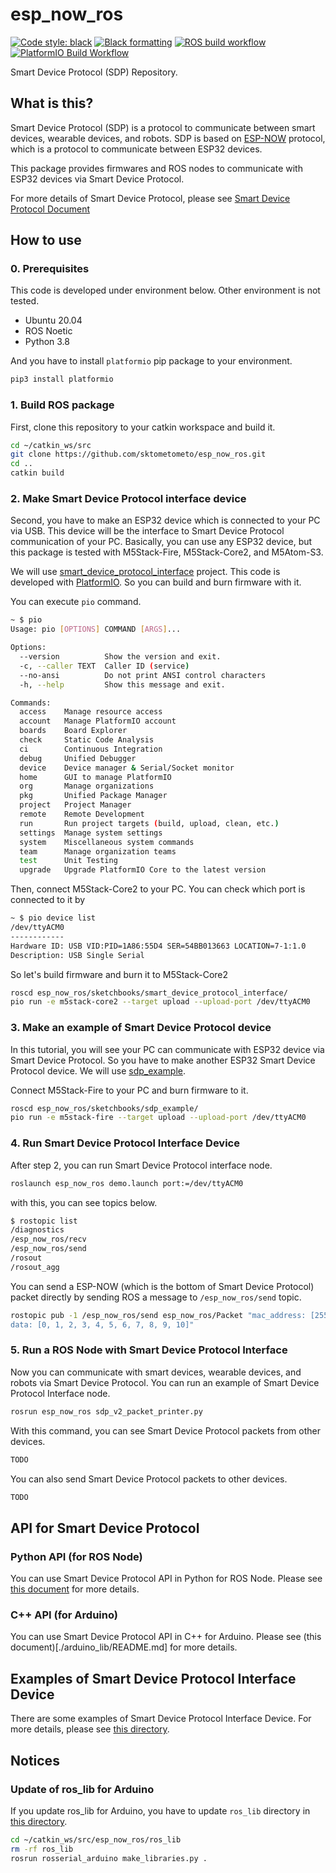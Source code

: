 # esp_now_ros

[![Code style: black](https://img.shields.io/badge/code%20style-black-000000.svg)](https://github.com/psf/black)
[![Black formatting](https://github.com/sktometometo/esp_now_ros/actions/workflows/python_black.yml/badge.svg)](https://github.com/sktometometo/esp_now_ros/actions/workflows/python_black.yml)
[![ROS build workflow](https://github.com/sktometometo/esp_now_ros/actions/workflows/catkin_build.yml/badge.svg)](https://github.com/sktometometo/esp_now_ros/actions/workflows/catkin_build.yml)
[![PlatformIO Build Workflow](https://github.com/sktometometo/esp_now_ros/actions/workflows/platformio.yml/badge.svg)](https://github.com/sktometometo/esp_now_ros/actions/workflows/platformio.yml)

Smart Device Protocol (SDP) Repository.

## What is this?

Smart Device Protocol (SDP) is a protocol to communicate between smart devices, wearable devices, and robots.
SDP is based on [ESP-NOW](https://docs.espressif.com/projects/esp-idf/en/latest/esp32/api-reference/network/esp_now.html) protocol, which is a protocol to communicate between ESP32 devices.

This package provides firmwares and ROS nodes to communicate with ESP32 devices via Smart Device Protocol.

For more details of Smart Device Protocol, please see [Smart Device Protocol Document](./docs/sdp.md)

## How to use

### 0. Prerequisites

This code is developed under environment below. Other environment is not tested.

- Ubuntu 20.04
- ROS Noetic
- Python 3.8

And you have to install `platformio` pip package to your environment.
  
  ```bash
  pip3 install platformio
  ```

### 1. Build ROS package

First, clone this repository to your catkin workspace and build it.

  ```bash
  cd ~/catkin_ws/src
  git clone https://github.com/sktometometo/esp_now_ros.git
  cd ..
  catkin build
  ```

### 2. Make Smart Device Protocol interface device

Second, you have to make an ESP32 device which is connected to your PC via USB.
This device will be the interface to Smart Device Protocol communication of your PC.
Basically, you can use any ESP32 device, but this package is tested with M5Stack-Fire, M5Stack-Core2, and M5Atom-S3.

We will use [smart_device_protocol_interface](./sketchbooks/smart_device_protocol_interface) project.
This code is developed with [PlatformIO](https://platformio.org/). So you can build and burn firmware with it.

You can execute `pio` command.

  ```bash
  ~ $ pio
  Usage: pio [OPTIONS] COMMAND [ARGS]...

  Options:
    --version          Show the version and exit.
    -c, --caller TEXT  Caller ID (service)
    --no-ansi          Do not print ANSI control characters
    -h, --help         Show this message and exit.

  Commands:
    access    Manage resource access
    account   Manage PlatformIO account
    boards    Board Explorer
    check     Static Code Analysis
    ci        Continuous Integration
    debug     Unified Debugger
    device    Device manager & Serial/Socket monitor
    home      GUI to manage PlatformIO
    org       Manage organizations
    pkg       Unified Package Manager
    project   Project Manager
    remote    Remote Development
    run       Run project targets (build, upload, clean, etc.)
    settings  Manage system settings
    system    Miscellaneous system commands
    team      Manage organization teams
    test      Unit Testing
    upgrade   Upgrade PlatformIO Core to the latest version
  ```

Then, connect M5Stack-Core2 to your PC. You can check which port is connected to it by

  ```bash
  ~ $ pio device list
  /dev/ttyACM0
  ------------
  Hardware ID: USB VID:PID=1A86:55D4 SER=54BB013663 LOCATION=7-1:1.0
  Description: USB Single Serial
  ```

So let's build firmware and burn it to M5Stack-Core2

  ```bash
  roscd esp_now_ros/sketchbooks/smart_device_protocol_interface/
  pio run -e m5stack-core2 --target upload --upload-port /dev/ttyACM0
  ```

### 3. Make an example of Smart Device Protocol device

In this tutorial, you will see your PC can communicate with ESP32 device via Smart Device Protocol. So you have to make another ESP32 Smart Device Protocol device.
We will use [sdp_example](./sketchbooks/sdp_example/).

Connect M5Stack-Fire to your PC and burn firmware to it.

  ```bash
  roscd esp_now_ros/sketchbooks/sdp_example/
  pio run -e m5stack-fire --target upload --upload-port /dev/ttyACM0
  ```
  
### 4. Run Smart Device Protocol Interface Device

After step 2, you can run Smart Device Protocol interface node.

  ```bash
  roslaunch esp_now_ros demo.launch port:=/dev/ttyACM0
  ```

with this, you can see topics below.

  ```bash
  $ rostopic list
  /diagnostics
  /esp_now_ros/recv
  /esp_now_ros/send
  /rosout
  /rosout_agg
  ```

You can send a ESP-NOW (which is the bottom of Smart Device Protocol) packet directly by sending ROS a message to `/esp_now_ros/send` topic.

  ```bash
  rostopic pub -1 /esp_now_ros/send esp_now_ros/Packet "mac_address: [255, 255, 255, 255, 255, 255]
  data: [0, 1, 2, 3, 4, 5, 6, 7, 8, 9, 10]"
  ```

### 5. Run a ROS Node with Smart Device Protocol Interface

Now you can communicate with smart devices, wearable devices, and robots via Smart Device Protocol.
You can run an example of Smart Device Protocol Interface node.

  ```bash
  rosrun esp_now_ros sdp_v2_packet_printer.py
  ```

With this command, you can see Smart Device Protocol packets from other devices.

  ```bash
  TODO
  ```

You can also send Smart Device Protocol packets to other devices.

  ```bash
  TODO
  ```

## API for Smart Device Protocol

### Python API (for ROS Node)

You can use Smart Device Protocol API in Python for ROS Node. Please see [this document](./docs/python.md) for more details.

### C++ API (for Arduino)

You can use Smart Device Protocol API in C++ for Arduino. Please see (this document)[./arduino_lib/README.md] for more details.

## Examples of Smart Device Protocol Interface Device

There are some examples of Smart Device Protocol Interface Device. For more details, please see [this directory](./sketchbooks/).

## Notices

### Update of ros_lib for Arduino

If you update ros_lib for Arduino, you have to update `ros_lib` directory in [this directory](./ros_lib/).

  ```bash
  cd ~/catkin_ws/src/esp_now_ros/ros_lib
  rm -rf ros_lib
  rosrun rosserial_arduino make_libraries.py .
  ```